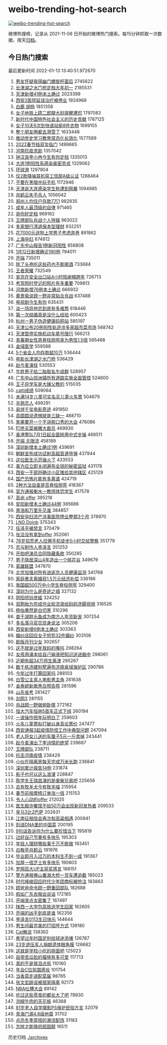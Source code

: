 # weibo-trending-hot-search

[![weibo-trending-hot-search](https://github.com/ameizi/weibo-trending-hot-search/actions/workflows/ci.yml/badge.svg)](https://github.com/ameizi/weibo-trending-hot-search/actions/workflows/ci.yml)

微博热搜榜，记录从 2021-11-08 日开始的微博热门搜索。每15分钟抓取一次数据，按天[归档](./archives)。

## 今日热门搜索

<!-- BEGIN --> 
最后更新时间 2022-01-13 13:40:51.972670 
1. [男友怀疑我得幽门螺旋杆菌后](https://s.weibo.com/weibo?q=%23%E7%94%B7%E5%8F%8B%E6%80%80%E7%96%91%E6%88%91%E5%BE%97%E5%B9%BD%E9%97%A8%E8%9E%BA%E6%97%8B%E6%9D%86%E8%8F%8C%E5%90%8E%23&Refer=top) 2745622
1. [长津湖之水门桥定档大年初一](https://s.weibo.com/weibo?q=%23%E9%95%BF%E6%B4%A5%E6%B9%96%E4%B9%8B%E6%B0%B4%E9%97%A8%E6%A1%A5%E5%AE%9A%E6%A1%A3%E5%A4%A7%E5%B9%B4%E5%88%9D%E4%B8%80%23&Refer=top) 2185531
1. [天津新增41例本土确诊](https://s.weibo.com/weibo?q=%23%E5%A4%A9%E6%B4%A5%E6%96%B0%E5%A2%9E41%E4%BE%8B%E6%9C%AC%E5%9C%9F%E7%A1%AE%E8%AF%8A%23&Refer=top) 2023399
1. [西安2医院延误治疗被停业](https://s.weibo.com/weibo?q=%23%E8%A5%BF%E5%AE%892%E5%8C%BB%E9%99%A2%E5%BB%B6%E8%AF%AF%E6%B2%BB%E7%96%97%E8%A2%AB%E5%81%9C%E4%B8%9A%23&Refer=top) 1924968
1. [白鹿 胡杨](https://s.weibo.com/weibo?q=%E7%99%BD%E9%B9%BF%20%E8%83%A1%E6%9D%A8&Refer=top) 1851358
1. [女子地铁上跷二郎腿大妈提醒遭怼](https://s.weibo.com/weibo?q=%23%E5%A5%B3%E5%AD%90%E5%9C%B0%E9%93%81%E4%B8%8A%E8%B7%B7%E4%BA%8C%E9%83%8E%E8%85%BF%E5%A4%A7%E5%A6%88%E6%8F%90%E9%86%92%E9%81%AD%E6%80%BC%23&Refer=top) 1797083
1. [新时代中国特色社会主义的历史贡献](https://s.weibo.com/weibo?q=%23%E6%96%B0%E6%97%B6%E4%BB%A3%E4%B8%AD%E5%9B%BD%E7%89%B9%E8%89%B2%E7%A4%BE%E4%BC%9A%E4%B8%BB%E4%B9%89%E7%9A%84%E5%8E%86%E5%8F%B2%E8%B4%A1%E7%8C%AE%23&Refer=top) 1787125
1. [女子10天6次到快递站偷8件衣物](https://s.weibo.com/weibo?q=%23%E5%A5%B3%E5%AD%9010%E5%A4%A96%E6%AC%A1%E5%88%B0%E5%BF%AB%E9%80%92%E7%AB%99%E5%81%B78%E4%BB%B6%E8%A1%A3%E7%89%A9%23&Refer=top) 1699155
1. [整个朋友圈都去滑雪了](https://s.weibo.com/weibo?q=%23%E6%95%B4%E4%B8%AA%E6%9C%8B%E5%8F%8B%E5%9C%88%E9%83%BD%E5%8E%BB%E6%BB%91%E9%9B%AA%E4%BA%86%23&Refer=top) 1633448
1. [推动党史学习教育常态化长效化](https://s.weibo.com/weibo?q=%23%E6%8E%A8%E5%8A%A8%E5%85%9A%E5%8F%B2%E5%AD%A6%E4%B9%A0%E6%95%99%E8%82%B2%E5%B8%B8%E6%80%81%E5%8C%96%E9%95%BF%E6%95%88%E5%8C%96%23&Refer=top) 1577589
1. [2022春节档双玺临门](https://s.weibo.com/weibo?q=%232022%E6%98%A5%E8%8A%82%E6%A1%A3%E5%8F%8C%E7%8E%BA%E4%B8%B4%E9%97%A8%23&Refer=top) 1499665
1. [河南抗疫求助](https://s.weibo.com/weibo?q=%23%E6%B2%B3%E5%8D%97%E6%8A%97%E7%96%AB%E6%B1%82%E5%8A%A9%23&Refer=top) 1357042
1. [钟汉良李小冉今生有你定档](https://s.weibo.com/weibo?q=%23%E9%92%9F%E6%B1%89%E8%89%AF%E6%9D%8E%E5%B0%8F%E5%86%89%E4%BB%8A%E7%94%9F%E6%9C%89%E4%BD%A0%E5%AE%9A%E6%A1%A3%23&Refer=top) 1335013
1. [大连1例阳性系感染奥密克戎](https://s.weibo.com/weibo?q=%23%E5%A4%A7%E8%BF%9E1%E4%BE%8B%E9%98%B3%E6%80%A7%E7%B3%BB%E6%84%9F%E6%9F%93%E5%A5%A5%E5%AF%86%E5%85%8B%E6%88%8E%23&Refer=top) 1329062
1. [环球港](https://s.weibo.com/weibo?q=%E7%8E%AF%E7%90%83%E6%B8%AF&Refer=top) 1297904
1. [仅2款降噪耳机获工信部A级认证](https://s.weibo.com/weibo?q=%23%E4%BB%852%E6%AC%BE%E9%99%8D%E5%99%AA%E8%80%B3%E6%9C%BA%E8%8E%B7%E5%B7%A5%E4%BF%A1%E9%83%A8A%E7%BA%A7%E8%AE%A4%E8%AF%81%23&Refer=top) 1288464
1. [不要在黑暗中玩手机](https://s.weibo.com/weibo?q=%23%E4%B8%8D%E8%A6%81%E5%9C%A8%E9%BB%91%E6%9A%97%E4%B8%AD%E7%8E%A9%E6%89%8B%E6%9C%BA%23&Refer=top) 1172946
1. [天津返大连感染学生称遭到网暴](https://s.weibo.com/weibo?q=%23%E5%A4%A9%E6%B4%A5%E8%BF%94%E5%A4%A7%E8%BF%9E%E6%84%9F%E6%9F%93%E5%AD%A6%E7%94%9F%E7%A7%B0%E9%81%AD%E5%88%B0%E7%BD%91%E6%9A%B4%23&Refer=top) 1094985
1. [肖鹤云失手杀人](https://s.weibo.com/weibo?q=%23%E8%82%96%E9%B9%A4%E4%BA%91%E5%A4%B1%E6%89%8B%E6%9D%80%E4%BA%BA%23&Refer=top) 1056042
1. [郑州人均住户存款7万1](https://s.weibo.com/weibo?q=%23%E9%83%91%E5%B7%9E%E4%BA%BA%E5%9D%87%E4%BD%8F%E6%88%B7%E5%AD%98%E6%AC%BE7%E4%B8%871%23&Refer=top) 982835
1. [成年人最顶级的自律](https://s.weibo.com/weibo?q=%23%E6%88%90%E5%B9%B4%E4%BA%BA%E6%9C%80%E9%A1%B6%E7%BA%A7%E7%9A%84%E8%87%AA%E5%BE%8B%23&Refer=top) 971465
1. [哥你好定档](https://s.weibo.com/weibo?q=%23%E5%93%A5%E4%BD%A0%E5%A5%BD%E5%AE%9A%E6%A1%A3%23&Refer=top) 969162
1. [王牌部队肖战个人特辑](https://s.weibo.com/weibo?q=%23%E7%8E%8B%E7%89%8C%E9%83%A8%E9%98%9F%E8%82%96%E6%88%98%E4%B8%AA%E4%BA%BA%E7%89%B9%E8%BE%91%23&Refer=top) 963022
1. [多家银行清退保本型理财](https://s.weibo.com/weibo?q=%23%E5%A4%9A%E5%AE%B6%E9%93%B6%E8%A1%8C%E6%B8%85%E9%80%80%E4%BF%9D%E6%9C%AC%E5%9E%8B%E7%90%86%E8%B4%A2%23&Refer=top) 932251
1. [花7000元送狗上学男子考虑弃养](https://s.weibo.com/weibo?q=%23%E8%8A%B17000%E5%85%83%E9%80%81%E7%8B%97%E4%B8%8A%E5%AD%A6%E7%94%B7%E5%AD%90%E8%80%83%E8%99%91%E5%BC%83%E5%85%BB%23&Refer=top) 891862
1. [上海孕妇](https://s.weibo.com/weibo?q=%E4%B8%8A%E6%B5%B7%E5%AD%95%E5%A6%87&Refer=top) 874812
1. [广东中山报告1例新冠阳性](https://s.weibo.com/weibo?q=%23%E5%B9%BF%E4%B8%9C%E4%B8%AD%E5%B1%B1%E6%8A%A5%E5%91%8A1%E4%BE%8B%E6%96%B0%E5%86%A0%E9%98%B3%E6%80%A7%23&Refer=top) 856808
1. [1月12日新增确诊190例](https://s.weibo.com/weibo?q=%231%E6%9C%8812%E6%97%A5%E6%96%B0%E5%A2%9E%E7%A1%AE%E8%AF%8A190%E4%BE%8B%23&Refer=top) 794011
1. [开端](https://s.weibo.com/weibo?q=%E5%BC%80%E7%AB%AF&Refer=top) 735011
1. [除了头孢吃这些药也不能喝酒](https://s.weibo.com/weibo?q=%23%E9%99%A4%E4%BA%86%E5%A4%B4%E5%AD%A2%E5%90%83%E8%BF%99%E4%BA%9B%E8%8D%AF%E4%B9%9F%E4%B8%8D%E8%83%BD%E5%96%9D%E9%85%92%23&Refer=top) 733684
1. [王者荣耀](https://s.weibo.com/weibo?q=%23%E7%8E%8B%E8%80%85%E8%8D%A3%E8%80%80%23&Refer=top) 732549
1. [吴京在安全出口站4小时陪谢楠跨年](https://s.weibo.com/weibo?q=%23%E5%90%B4%E4%BA%AC%E5%9C%A8%E5%AE%89%E5%85%A8%E5%87%BA%E5%8F%A3%E7%AB%994%E5%B0%8F%E6%97%B6%E9%99%AA%E8%B0%A2%E6%A5%A0%E8%B7%A8%E5%B9%B4%23&Refer=top) 726713
1. [考驾照时登记的照片有多重要](https://s.weibo.com/weibo?q=%23%E8%80%83%E9%A9%BE%E7%85%A7%E6%97%B6%E7%99%BB%E8%AE%B0%E7%9A%84%E7%85%A7%E7%89%87%E6%9C%89%E5%A4%9A%E9%87%8D%E8%A6%81%23&Refer=top) 709813
1. [河南新增76例本土确诊](https://s.weibo.com/weibo?q=%23%E6%B2%B3%E5%8D%97%E6%96%B0%E5%A2%9E76%E4%BE%8B%E6%9C%AC%E5%9C%9F%E7%A1%AE%E8%AF%8A%23&Refer=top) 666932
1. [黄景瑜说顾一野非常贴合肖战](https://s.weibo.com/weibo?q=%23%E9%BB%84%E6%99%AF%E7%91%9C%E8%AF%B4%E9%A1%BE%E4%B8%80%E9%87%8E%E9%9D%9E%E5%B8%B8%E8%B4%B4%E5%90%88%E8%82%96%E6%88%98%23&Refer=top) 637488
1. [电视剧今生有你](https://s.weibo.com/weibo?q=%E7%94%B5%E8%A7%86%E5%89%A7%E4%BB%8A%E7%94%9F%E6%9C%89%E4%BD%A0&Refer=top) 635431
1. [谈一场异地恋到底有多难熬](https://s.weibo.com/weibo?q=%E8%B0%88%E4%B8%80%E5%9C%BA%E5%BC%82%E5%9C%B0%E6%81%8B%E5%88%B0%E5%BA%95%E6%9C%89%E5%A4%9A%E9%9A%BE%E7%86%AC&Refer=top) 618446
1. [第一次结婚真是没什么经验](https://s.weibo.com/weibo?q=%23%E7%AC%AC%E4%B8%80%E6%AC%A1%E7%BB%93%E5%A9%9A%E7%9C%9F%E6%98%AF%E6%B2%A1%E4%BB%80%E4%B9%88%E7%BB%8F%E9%AA%8C%23&Refer=top) 600423
1. [杭州一男子伪造健康码网站](https://s.weibo.com/weibo?q=%23%E6%9D%AD%E5%B7%9E%E4%B8%80%E7%94%B7%E5%AD%90%E4%BC%AA%E9%80%A0%E5%81%A5%E5%BA%B7%E7%A0%81%E7%BD%91%E7%AB%99%23&Refer=top) 585197
1. [天津公布20例阳性轨迹涉多家超市菜市场](https://s.weibo.com/weibo?q=%23%E5%A4%A9%E6%B4%A5%E5%85%AC%E5%B8%8320%E4%BE%8B%E9%98%B3%E6%80%A7%E8%BD%A8%E8%BF%B9%E6%B6%89%E5%A4%9A%E5%AE%B6%E8%B6%85%E5%B8%82%E8%8F%9C%E5%B8%82%E5%9C%BA%23&Refer=top) 568742
1. [天津暂停实施机动车尾号限行](https://s.weibo.com/weibo?q=%23%E5%A4%A9%E6%B4%A5%E6%9A%82%E5%81%9C%E5%AE%9E%E6%96%BD%E6%9C%BA%E5%8A%A8%E8%BD%A6%E5%B0%BE%E5%8F%B7%E9%99%90%E8%A1%8C%23&Refer=top) 566213
1. [青春期女性患脊柱侧弯率为男性1.5倍](https://s.weibo.com/weibo?q=%23%E9%9D%92%E6%98%A5%E6%9C%9F%E5%A5%B3%E6%80%A7%E6%82%A3%E8%84%8A%E6%9F%B1%E4%BE%A7%E5%BC%AF%E7%8E%87%E4%B8%BA%E7%94%B7%E6%80%A71.5%E5%80%8D%23&Refer=top) 565468
1. [金域医学](https://s.weibo.com/weibo?q=%E9%87%91%E5%9F%9F%E5%8C%BB%E5%AD%A6&Refer=top) 559588
1. [5个省会人均存款超10万](https://s.weibo.com/weibo?q=%235%E4%B8%AA%E7%9C%81%E4%BC%9A%E4%BA%BA%E5%9D%87%E5%AD%98%E6%AC%BE%E8%B6%8510%E4%B8%87%23&Refer=top) 536444
1. [电影长津湖之水门桥](https://s.weibo.com/weibo?q=%23%E7%94%B5%E5%BD%B1%E9%95%BF%E6%B4%A5%E6%B9%96%E4%B9%8B%E6%B0%B4%E9%97%A8%E6%A1%A5%23&Refer=top) 536429
1. [赵今麦演技](https://s.weibo.com/weibo?q=%23%E8%B5%B5%E4%BB%8A%E9%BA%A6%E6%BC%94%E6%8A%80%23&Refer=top) 530553
1. [牛姓男子给二胎取名牛成群](https://s.weibo.com/weibo?q=%23%E7%89%9B%E5%A7%93%E7%94%B7%E5%AD%90%E7%BB%99%E4%BA%8C%E8%83%8E%E5%8F%96%E5%90%8D%E7%89%9B%E6%88%90%E7%BE%A4%23&Refer=top) 528957
1. [广东中山坦洲镇所有道路实施全面管控](https://s.weibo.com/weibo?q=%23%E5%B9%BF%E4%B8%9C%E4%B8%AD%E5%B1%B1%E5%9D%A6%E6%B4%B2%E9%95%87%E6%89%80%E6%9C%89%E9%81%93%E8%B7%AF%E5%AE%9E%E6%96%BD%E5%85%A8%E9%9D%A2%E7%AE%A1%E6%8E%A7%23&Refer=top) 524600
1. [王子异学车是大姨父教的](https://s.weibo.com/weibo?q=%23%E7%8E%8B%E5%AD%90%E5%BC%82%E5%AD%A6%E8%BD%A6%E6%98%AF%E5%A4%A7%E5%A7%A8%E7%88%B6%E6%95%99%E7%9A%84%23&Refer=top) 515035
1. [catti成绩](https://s.weibo.com/weibo?q=catti%E6%88%90%E7%BB%A9&Refer=top) 509064
1. [未满14岁儿童可实名买儿童火车票](https://s.weibo.com/weibo?q=%23%E6%9C%AA%E6%BB%A114%E5%B2%81%E5%84%BF%E7%AB%A5%E5%8F%AF%E5%AE%9E%E5%90%8D%E4%B9%B0%E5%84%BF%E7%AB%A5%E7%81%AB%E8%BD%A6%E7%A5%A8%23&Refer=top) 504679
1. [半熟恋人](https://s.weibo.com/weibo?q=%E5%8D%8A%E7%86%9F%E6%81%8B%E4%BA%BA&Refer=top) 499291
1. [易烊千玺电影奇迹](https://s.weibo.com/weibo?q=%23%E6%98%93%E7%83%8A%E5%8D%83%E7%8E%BA%E7%94%B5%E5%BD%B1%E5%A5%87%E8%BF%B9%23&Refer=top) 491950
1. [高圆圆说遗憾就是三缺一](https://s.weibo.com/weibo?q=%23%E9%AB%98%E5%9C%86%E5%9C%86%E8%AF%B4%E9%81%97%E6%86%BE%E5%B0%B1%E6%98%AF%E4%B8%89%E7%BC%BA%E4%B8%80%23&Refer=top) 488710
1. [笑果要开一个不讲脱口秀的大会](https://s.weibo.com/weibo?q=%23%E7%AC%91%E6%9E%9C%E8%A6%81%E5%BC%80%E4%B8%80%E4%B8%AA%E4%B8%8D%E8%AE%B2%E8%84%B1%E5%8F%A3%E7%A7%80%E7%9A%84%E5%A4%A7%E4%BC%9A%23&Refer=top) 476086
1. [叮咚买菜被曝大裁员](https://s.weibo.com/weibo?q=%23%E5%8F%AE%E5%92%9A%E4%B9%B0%E8%8F%9C%E8%A2%AB%E6%9B%9D%E5%A4%A7%E8%A3%81%E5%91%98%23&Refer=top) 469930
1. [香港警队7月1日起全面转用中式步操](https://s.weibo.com/weibo?q=%23%E9%A6%99%E6%B8%AF%E8%AD%A6%E9%98%9F7%E6%9C%881%E6%97%A5%E8%B5%B7%E5%85%A8%E9%9D%A2%E8%BD%AC%E7%94%A8%E4%B8%AD%E5%BC%8F%E6%AD%A5%E6%93%8D%23&Refer=top) 469511
1. [开端 无限流](https://s.weibo.com/weibo?q=%E5%BC%80%E7%AB%AF%20%E6%97%A0%E9%99%90%E6%B5%81&Refer=top) 458189
1. [深圳新增本土确诊1例](https://s.weibo.com/weibo?q=%23%E6%B7%B1%E5%9C%B3%E6%96%B0%E5%A2%9E%E6%9C%AC%E5%9C%9F%E7%A1%AE%E8%AF%8A1%E4%BE%8B%23&Refer=top) 439691
1. [朝鲜宣布成功试射高超音速导弹](https://s.weibo.com/weibo?q=%23%E6%9C%9D%E9%B2%9C%E5%AE%A3%E5%B8%83%E6%88%90%E5%8A%9F%E8%AF%95%E5%B0%84%E9%AB%98%E8%B6%85%E9%9F%B3%E9%80%9F%E5%AF%BC%E5%BC%B9%23&Refer=top) 437944
1. [这位医生示范操火了](https://s.weibo.com/weibo?q=%E8%BF%99%E4%BD%8D%E5%8C%BB%E7%94%9F%E7%A4%BA%E8%8C%83%E6%93%8D%E7%81%AB%E4%BA%86&Refer=top) 433553
1. [美方应立即关闭遍布全球的秘密监狱](https://s.weibo.com/weibo?q=%23%E7%BE%8E%E6%96%B9%E5%BA%94%E7%AB%8B%E5%8D%B3%E5%85%B3%E9%97%AD%E9%81%8D%E5%B8%83%E5%85%A8%E7%90%83%E7%9A%84%E7%A7%98%E5%AF%86%E7%9B%91%E7%8B%B1%23&Refer=top) 431178
1. [西安一干部将确诊小区推给其他辖区](https://s.weibo.com/weibo?q=%23%E8%A5%BF%E5%AE%89%E4%B8%80%E5%B9%B2%E9%83%A8%E5%B0%86%E7%A1%AE%E8%AF%8A%E5%B0%8F%E5%8C%BA%E6%8E%A8%E7%BB%99%E5%85%B6%E4%BB%96%E8%BE%96%E5%8C%BA%23&Refer=top) 425129
1. [国产恐怖片能有多离谱](https://s.weibo.com/weibo?q=%23%E5%9B%BD%E4%BA%A7%E6%81%90%E6%80%96%E7%89%87%E8%83%BD%E6%9C%89%E5%A4%9A%E7%A6%BB%E8%B0%B1%23&Refer=top) 424719
1. [2种方法自查是否脊柱侧弯](https://s.weibo.com/weibo?q=%232%E7%A7%8D%E6%96%B9%E6%B3%95%E8%87%AA%E6%9F%A5%E6%98%AF%E5%90%A6%E8%84%8A%E6%9F%B1%E4%BE%A7%E5%BC%AF%23&Refer=top) 418367
1. [官方通报衡水一教师体罚学生](https://s.weibo.com/weibo?q=%23%E5%AE%98%E6%96%B9%E9%80%9A%E6%8A%A5%E8%A1%A1%E6%B0%B4%E4%B8%80%E6%95%99%E5%B8%88%E4%BD%93%E7%BD%9A%E5%AD%A6%E7%94%9F%23&Refer=top) 417578
1. [高尚 offer](https://s.weibo.com/weibo?q=%E9%AB%98%E5%B0%9A%20offer&Refer=top) 395218
1. [安阳新增本土确诊44例](https://s.weibo.com/weibo?q=%23%E5%AE%89%E9%98%B3%E6%96%B0%E5%A2%9E%E6%9C%AC%E5%9C%9F%E7%A1%AE%E8%AF%8A44%E4%BE%8B%23&Refer=top) 385686
1. [景浩和万里先见谁](https://s.weibo.com/weibo?q=%23%E6%99%AF%E6%B5%A9%E5%92%8C%E4%B8%87%E9%87%8C%E5%85%88%E8%A7%81%E8%B0%81%23&Refer=top) 384857
1. [西安孕妇流产涉事医院停业整顿3个月](https://s.weibo.com/weibo?q=%23%E8%A5%BF%E5%AE%89%E5%AD%95%E5%A6%87%E6%B5%81%E4%BA%A7%E6%B6%89%E4%BA%8B%E5%8C%BB%E9%99%A2%E5%81%9C%E4%B8%9A%E6%95%B4%E9%A1%BF3%E4%B8%AA%E6%9C%88%23&Refer=top) 378970
1. [LNG Doinb](https://s.weibo.com/weibo?q=LNG%20Doinb&Refer=top) 375343
1. [任泽平被禁言](https://s.weibo.com/weibo?q=%23%E4%BB%BB%E6%B3%BD%E5%B9%B3%E8%A2%AB%E7%A6%81%E8%A8%80%23&Refer=top) 370479
1. [张洽没有拿到offer](https://s.weibo.com/weibo?q=%23%E5%BC%A0%E6%B4%BD%E6%B2%A1%E6%9C%89%E6%8B%BF%E5%88%B0offer%23&Refer=top) 352061
1. [78岁拾荒老人捡俩手机徒步5小时交给警察](https://s.weibo.com/weibo?q=%2378%E5%B2%81%E6%8B%BE%E8%8D%92%E8%80%81%E4%BA%BA%E6%8D%A1%E4%BF%A9%E6%89%8B%E6%9C%BA%E5%BE%92%E6%AD%A55%E5%B0%8F%E6%97%B6%E4%BA%A4%E7%BB%99%E8%AD%A6%E5%AF%9F%23&Refer=top) 351779
1. [恋与制作人李泽言](https://s.weibo.com/weibo?q=%E6%81%8B%E4%B8%8E%E5%88%B6%E4%BD%9C%E4%BA%BA%E6%9D%8E%E6%B3%BD%E8%A8%80&Refer=top) 351253
1. [开拍吧演员合同隐藏条款](https://s.weibo.com/weibo?q=%23%E5%BC%80%E6%8B%8D%E5%90%A7%E6%BC%94%E5%91%98%E5%90%88%E5%90%8C%E9%9A%90%E8%97%8F%E6%9D%A1%E6%AC%BE%23&Refer=top) 350285
1. [男子隐居深山4年造出一个桃花谷](https://s.weibo.com/weibo?q=%23%E7%94%B7%E5%AD%90%E9%9A%90%E5%B1%85%E6%B7%B1%E5%B1%B14%E5%B9%B4%E9%80%A0%E5%87%BA%E4%B8%80%E4%B8%AA%E6%A1%83%E8%8A%B1%E8%B0%B7%23&Refer=top) 349679
1. [英雄联盟](https://s.weibo.com/weibo?q=%E8%8B%B1%E9%9B%84%E8%81%94%E7%9B%9F&Refer=top) 347870
1. [北京加强对所有进返京人员健康监测](https://s.weibo.com/weibo?q=%23%E5%8C%97%E4%BA%AC%E5%8A%A0%E5%BC%BA%E5%AF%B9%E6%89%80%E6%9C%89%E8%BF%9B%E8%BF%94%E4%BA%AC%E4%BA%BA%E5%91%98%E5%81%A5%E5%BA%B7%E7%9B%91%E6%B5%8B%23&Refer=top) 341768
1. [家庭煮夫离婚获1.5万元经济补偿](https://s.weibo.com/weibo?q=%23%E5%AE%B6%E5%BA%AD%E7%85%AE%E5%A4%AB%E7%A6%BB%E5%A9%9A%E8%8E%B71.5%E4%B8%87%E5%85%83%E7%BB%8F%E6%B5%8E%E8%A1%A5%E5%81%BF%23&Refer=top) 336186
1. [我国超500万中小学生脊柱侧弯](https://s.weibo.com/weibo?q=%23%E6%88%91%E5%9B%BD%E8%B6%85500%E4%B8%87%E4%B8%AD%E5%B0%8F%E5%AD%A6%E7%94%9F%E8%84%8A%E6%9F%B1%E4%BE%A7%E5%BC%AF%23&Refer=top) 329400
1. [深圳为什么是奇迹之城](https://s.weibo.com/weibo?q=%23%E6%B7%B1%E5%9C%B3%E4%B8%BA%E4%BB%80%E4%B9%88%E6%98%AF%E5%A5%87%E8%BF%B9%E4%B9%8B%E5%9F%8E%23&Refer=top) 327132
1. [阴阳师铃彦姬](https://s.weibo.com/weibo?q=%23%E9%98%B4%E9%98%B3%E5%B8%88%E9%93%83%E5%BD%A6%E5%A7%AC%23&Refer=top) 324252
1. [双胞胎为完成作业轮流录给妈妈洗脚视频](https://s.weibo.com/weibo?q=%23%E5%8F%8C%E8%83%9E%E8%83%8E%E4%B8%BA%E5%AE%8C%E6%88%90%E4%BD%9C%E4%B8%9A%E8%BD%AE%E6%B5%81%E5%BD%95%E7%BB%99%E5%A6%88%E5%A6%88%E6%B4%97%E8%84%9A%E8%A7%86%E9%A2%91%23&Refer=top) 316526
1. [杨怡果然是白切黑](https://s.weibo.com/weibo?q=%23%E6%9D%A8%E6%80%A1%E6%9E%9C%E7%84%B6%E6%98%AF%E7%99%BD%E5%88%87%E9%BB%91%23&Refer=top) 310296
1. [查干湖胖头鱼成为南方人年货新宠](https://s.weibo.com/weibo?q=%23%E6%9F%A5%E5%B9%B2%E6%B9%96%E8%83%96%E5%A4%B4%E9%B1%BC%E6%88%90%E4%B8%BA%E5%8D%97%E6%96%B9%E4%BA%BA%E5%B9%B4%E8%B4%A7%E6%96%B0%E5%AE%A0%23&Refer=top) 307254
1. [多名落马官员现身说法](https://s.weibo.com/weibo?q=%23%E5%A4%9A%E5%90%8D%E8%90%BD%E9%A9%AC%E5%AE%98%E5%91%98%E7%8E%B0%E8%BA%AB%E8%AF%B4%E6%B3%95%23&Refer=top) 305206
1. [西安新增6例本土确诊](https://s.weibo.com/weibo?q=%23%E8%A5%BF%E5%AE%89%E6%96%B0%E5%A2%9E6%E4%BE%8B%E6%9C%AC%E5%9C%9F%E7%A1%AE%E8%AF%8A%23&Refer=top) 303363
1. [婚纱店回应女子怒剪32件婚纱](https://s.weibo.com/weibo?q=%23%E5%A9%9A%E7%BA%B1%E5%BA%97%E5%9B%9E%E5%BA%94%E5%A5%B3%E5%AD%90%E6%80%92%E5%89%AA32%E4%BB%B6%E5%A9%9A%E7%BA%B1%23&Refer=top) 303106
1. [剧版月刊少女](https://s.weibo.com/weibo?q=%23%E5%89%A7%E7%89%88%E6%9C%88%E5%88%8A%E5%B0%91%E5%A5%B3%23&Refer=top) 302657
1. [这不就是过年我妈的嘴吗](https://s.weibo.com/weibo?q=%23%E8%BF%99%E4%B8%8D%E5%B0%B1%E6%98%AF%E8%BF%87%E5%B9%B4%E6%88%91%E5%A6%88%E7%9A%84%E5%98%B4%E5%90%97%23&Refer=top) 298264
1. [女孩用课本给自己输液把知识送进脑中](https://s.weibo.com/weibo?q=%23%E5%A5%B3%E5%AD%A9%E7%94%A8%E8%AF%BE%E6%9C%AC%E7%BB%99%E8%87%AA%E5%B7%B1%E8%BE%93%E6%B6%B2%E6%8A%8A%E7%9F%A5%E8%AF%86%E9%80%81%E8%BF%9B%E8%84%91%E4%B8%AD%23&Refer=top) 298061
1. [近期有超34万师生离津](https://s.weibo.com/weibo?q=%23%E8%BF%91%E6%9C%9F%E6%9C%89%E8%B6%8534%E4%B8%87%E5%B8%88%E7%94%9F%E7%A6%BB%E6%B4%A5%23&Refer=top) 295267
1. [数千栋违建别墅遍布济南泉域保护区](https://s.weibo.com/weibo?q=%23%E6%95%B0%E5%8D%83%E6%A0%8B%E8%BF%9D%E5%BB%BA%E5%88%AB%E5%A2%85%E9%81%8D%E5%B8%83%E6%B5%8E%E5%8D%97%E6%B3%89%E5%9F%9F%E4%BF%9D%E6%8A%A4%E5%8C%BA%23&Refer=top) 290786
1. [今年过年打算回家吗](https://s.weibo.com/weibo?q=%23%E4%BB%8A%E5%B9%B4%E8%BF%87%E5%B9%B4%E6%89%93%E7%AE%97%E5%9B%9E%E5%AE%B6%E5%90%97%23&Refer=top) 288103
1. [白雪公主真人电影男主角](https://s.weibo.com/weibo?q=%23%E7%99%BD%E9%9B%AA%E5%85%AC%E4%B8%BB%E7%9C%9F%E4%BA%BA%E7%94%B5%E5%BD%B1%E7%94%B7%E4%B8%BB%E8%A7%92%23&Refer=top) 281638
1. [金泰妍新歌黑白预告照](https://s.weibo.com/weibo?q=%E9%87%91%E6%B3%B0%E5%A6%8D%E6%96%B0%E6%AD%8C%E9%BB%91%E7%99%BD%E9%A2%84%E5%91%8A%E7%85%A7&Refer=top) 281596
1. [山东省考](https://s.weibo.com/weibo?q=%E5%B1%B1%E4%B8%9C%E7%9C%81%E8%80%83&Refer=top) 281427
1. [剑网3](https://s.weibo.com/weibo?q=%23%E5%89%91%E7%BD%913%23&Refer=top) 281155
1. [肖战顾一野做俯卧撑](https://s.weibo.com/weibo?q=%E8%82%96%E6%88%98%E9%A1%BE%E4%B8%80%E9%87%8E%E5%81%9A%E4%BF%AF%E5%8D%A7%E6%92%91&Refer=top) 272162
1. [恒大汽车恒驰5首车正式下线](https://s.weibo.com/weibo?q=%23%E6%81%92%E5%A4%A7%E6%B1%BD%E8%BD%A6%E6%81%92%E9%A9%B05%E9%A6%96%E8%BD%A6%E6%AD%A3%E5%BC%8F%E4%B8%8B%E7%BA%BF%23&Refer=top) 260194
1. [一波操作把年玩明白了](https://s.weibo.com/weibo?q=%23%E4%B8%80%E6%B3%A2%E6%93%8D%E4%BD%9C%E6%8A%8A%E5%B9%B4%E7%8E%A9%E6%98%8E%E7%99%BD%E4%BA%86%23&Refer=top) 259603
1. [火车儿童票拟打破以身高论票价](https://s.weibo.com/weibo?q=%23%E7%81%AB%E8%BD%A6%E5%84%BF%E7%AB%A5%E7%A5%A8%E6%8B%9F%E6%89%93%E7%A0%B4%E4%BB%A5%E8%BA%AB%E9%AB%98%E8%AE%BA%E7%A5%A8%E4%BB%B7%23&Refer=top) 247477
1. [西安通报3起疫情防控工作中典型问题](https://s.weibo.com/weibo?q=%23%E8%A5%BF%E5%AE%89%E9%80%9A%E6%8A%A53%E8%B5%B7%E7%96%AB%E6%83%85%E9%98%B2%E6%8E%A7%E5%B7%A5%E4%BD%9C%E4%B8%AD%E5%85%B8%E5%9E%8B%E9%97%AE%E9%A2%98%23&Refer=top) 247094
1. [老人将女儿送的车厘子5元一斤卖掉](https://s.weibo.com/weibo?q=%23%E8%80%81%E4%BA%BA%E5%B0%86%E5%A5%B3%E5%84%BF%E9%80%81%E7%9A%84%E8%BD%A6%E5%8E%98%E5%AD%905%E5%85%83%E4%B8%80%E6%96%A4%E5%8D%96%E6%8E%89%23&Refer=top) 243441
1. [赵今麦演出了李诗情的绝望](https://s.weibo.com/weibo?q=%23%E8%B5%B5%E4%BB%8A%E9%BA%A6%E6%BC%94%E5%87%BA%E4%BA%86%E6%9D%8E%E8%AF%97%E6%83%85%E7%9A%84%E7%BB%9D%E6%9C%9B%23&Refer=top) 239687
1. [王牌部队](https://s.weibo.com/weibo?q=%E7%8E%8B%E7%89%8C%E9%83%A8%E9%98%9F&Refer=top) 238711
1. [抗击河南疫情](https://s.weibo.com/weibo?q=%E6%8A%97%E5%87%BB%E6%B2%B3%E5%8D%97%E7%96%AB%E6%83%85&Refer=top) 238429
1. [小伙在隔离房每天完成万米长跑](https://s.weibo.com/weibo?q=%23%E5%B0%8F%E4%BC%99%E5%9C%A8%E9%9A%94%E7%A6%BB%E6%88%BF%E6%AF%8F%E5%A4%A9%E5%AE%8C%E6%88%90%E4%B8%87%E7%B1%B3%E9%95%BF%E8%B7%91%23&Refer=top) 236841
1. [深圳累计报告14例](https://s.weibo.com/weibo?q=%E6%B7%B1%E5%9C%B3%E7%B4%AF%E8%AE%A1%E6%8A%A5%E5%91%8A14%E4%BE%8B&Refer=top) 231874
1. [影子也可以这么浪漫](https://s.weibo.com/weibo?q=%23%E5%BD%B1%E5%AD%90%E4%B9%9F%E5%8F%AF%E4%BB%A5%E8%BF%99%E4%B9%88%E6%B5%AA%E6%BC%AB%23&Refer=top) 228847
1. [陈学冬王瑞昌演的是废柴兄弟吧](https://s.weibo.com/weibo?q=%23%E9%99%88%E5%AD%A6%E5%86%AC%E7%8E%8B%E7%91%9E%E6%98%8C%E6%BC%94%E7%9A%84%E6%98%AF%E5%BA%9F%E6%9F%B4%E5%85%84%E5%BC%9F%E5%90%A7%23&Refer=top) 225656
1. [古有牧羊犬今有牧羊喵](https://s.weibo.com/weibo?q=%23%E5%8F%A4%E6%9C%89%E7%89%A7%E7%BE%8A%E7%8A%AC%E4%BB%8A%E6%9C%89%E7%89%A7%E7%BE%8A%E5%96%B5%23&Refer=top) 215954
1. [春节前按摩椅订单涨一倍](https://s.weibo.com/weibo?q=%23%E6%98%A5%E8%8A%82%E5%89%8D%E6%8C%89%E6%91%A9%E6%A4%85%E8%AE%A2%E5%8D%95%E6%B6%A8%E4%B8%80%E5%80%8D%23&Refer=top) 215153
1. [令人心动的offer](https://s.weibo.com/weibo?q=%E4%BB%A4%E4%BA%BA%E5%BF%83%E5%8A%A8%E7%9A%84offer&Refer=top) 212025
1. [医生敲诈餐馆不给50万会出现新冠发热者](https://s.weibo.com/weibo?q=%23%E5%8C%BB%E7%94%9F%E6%95%B2%E8%AF%88%E9%A4%90%E9%A6%86%E4%B8%8D%E7%BB%9950%E4%B8%87%E4%BC%9A%E5%87%BA%E7%8E%B0%E6%96%B0%E5%86%A0%E5%8F%91%E7%83%AD%E8%80%85%23&Refer=top) 209533
1. [皇马3比2巴萨](https://s.weibo.com/weibo?q=%E7%9A%87%E9%A9%AC3%E6%AF%942%E5%B7%B4%E8%90%A8&Refer=top) 202631
1. [江南征相信会再次和高粱相遇](https://s.weibo.com/weibo?q=%23%E6%B1%9F%E5%8D%97%E5%BE%81%E7%9B%B8%E4%BF%A1%E4%BC%9A%E5%86%8D%E6%AC%A1%E5%92%8C%E9%AB%98%E7%B2%B1%E7%9B%B8%E9%81%87%23&Refer=top) 200941
1. [刻进DNA里的中国菜](https://s.weibo.com/weibo?q=%23%E5%88%BB%E8%BF%9BDNA%E9%87%8C%E7%9A%84%E4%B8%AD%E5%9B%BD%E8%8F%9C%23&Refer=top) 200195
1. [9句话告诉你为什么要珍惜当下](https://s.weibo.com/weibo?q=%239%E5%8F%A5%E8%AF%9D%E5%91%8A%E8%AF%89%E4%BD%A0%E4%B8%BA%E4%BB%80%E4%B9%88%E8%A6%81%E7%8F%8D%E6%83%9C%E5%BD%93%E4%B8%8B%23&Refer=top) 195819
1. [过好自己节奏有多快乐](https://s.weibo.com/weibo?q=%23%E8%BF%87%E5%A5%BD%E8%87%AA%E5%B7%B1%E8%8A%82%E5%A5%8F%E6%9C%89%E5%A4%9A%E5%BF%AB%E4%B9%90%23&Refer=top) 195303
1. [年轻人理财哪些事千万不能做](https://s.weibo.com/weibo?q=%23%E5%B9%B4%E8%BD%BB%E4%BA%BA%E7%90%86%E8%B4%A2%E5%93%AA%E4%BA%9B%E4%BA%8B%E5%8D%83%E4%B8%87%E4%B8%8D%E8%83%BD%E5%81%9A%23&Refer=top) 193451
1. [白敬亭肖鹤云](https://s.weibo.com/weibo?q=%E7%99%BD%E6%95%AC%E4%BA%AD%E8%82%96%E9%B9%A4%E4%BA%91&Refer=top) 191976
1. [毕业即月入过万的本科生不到一成](https://s.weibo.com/weibo?q=%23%E6%AF%95%E4%B8%9A%E5%8D%B3%E6%9C%88%E5%85%A5%E8%BF%87%E4%B8%87%E7%9A%84%E6%9C%AC%E7%A7%91%E7%94%9F%E4%B8%8D%E5%88%B0%E4%B8%80%E6%88%90%23&Refer=top) 191367
1. [加厚一倍芝士有多快乐](https://s.weibo.com/weibo?q=%E5%8A%A0%E5%8E%9A%E4%B8%80%E5%80%8D%E8%8A%9D%E5%A3%AB%E6%9C%89%E5%A4%9A%E5%BF%AB%E4%B9%90&Refer=top) 190603
1. [罗翔百大UP主获奖感言](https://s.weibo.com/weibo?q=%23%E7%BD%97%E7%BF%94%E7%99%BE%E5%A4%A7UP%E4%B8%BB%E8%8E%B7%E5%A5%96%E6%84%9F%E8%A8%80%23&Refer=top) 188151
1. [警方通报佛山番海大桥一货车遭追截](https://s.weibo.com/weibo?q=%23%E8%AD%A6%E6%96%B9%E9%80%9A%E6%8A%A5%E4%BD%9B%E5%B1%B1%E7%95%AA%E6%B5%B7%E5%A4%A7%E6%A1%A5%E4%B8%80%E8%B4%A7%E8%BD%A6%E9%81%AD%E8%BF%BD%E6%88%AA%23&Refer=top) 185023
1. [时代峰峻回应时代少年团商标被抢注](https://s.weibo.com/weibo?q=%23%E6%97%B6%E4%BB%A3%E5%B3%B0%E5%B3%BB%E5%9B%9E%E5%BA%94%E6%97%B6%E4%BB%A3%E5%B0%91%E5%B9%B4%E5%9B%A2%E5%95%86%E6%A0%87%E8%A2%AB%E6%8A%A2%E6%B3%A8%23&Refer=top) 183863
1. [顾爸爸命令顾一野重回部队](https://s.weibo.com/weibo?q=%23%E9%A1%BE%E7%88%B8%E7%88%B8%E5%91%BD%E4%BB%A4%E9%A1%BE%E4%B8%80%E9%87%8E%E9%87%8D%E5%9B%9E%E9%83%A8%E9%98%9F%23&Refer=top) 182688
1. [假如广东衣服会说话](https://s.weibo.com/weibo?q=%E5%81%87%E5%A6%82%E5%B9%BF%E4%B8%9C%E8%A1%A3%E6%9C%8D%E4%BC%9A%E8%AF%B4%E8%AF%9D&Refer=top) 172185
1. [开端哭点太密集了](https://s.weibo.com/weibo?q=%23%E5%BC%80%E7%AB%AF%E5%93%AD%E7%82%B9%E5%A4%AA%E5%AF%86%E9%9B%86%E4%BA%86%23&Refer=top) 167497
1. [陕西一大学包高铁送学生回家](https://s.weibo.com/weibo?q=%23%E9%99%95%E8%A5%BF%E4%B8%80%E5%A4%A7%E5%AD%A6%E5%8C%85%E9%AB%98%E9%93%81%E9%80%81%E5%AD%A6%E7%94%9F%E5%9B%9E%E5%AE%B6%23&Refer=top) 162605
1. [开端的凶手到底是谁](https://s.weibo.com/weibo?q=%23%E5%BC%80%E7%AB%AF%E7%9A%84%E5%87%B6%E6%89%8B%E5%88%B0%E5%BA%95%E6%98%AF%E8%B0%81%23&Refer=top) 162356
1. [李泽言0113生日快乐](https://s.weibo.com/weibo?q=%E6%9D%8E%E6%B3%BD%E8%A8%800113%E7%94%9F%E6%97%A5%E5%BF%AB%E4%B9%90&Refer=top) 144644
1. [男生间最完美的打招呼方式](https://s.weibo.com/weibo?q=%23%E7%94%B7%E7%94%9F%E9%97%B4%E6%9C%80%E5%AE%8C%E7%BE%8E%E7%9A%84%E6%89%93%E6%8B%9B%E5%91%BC%E6%96%B9%E5%BC%8F%23&Refer=top) 139180
1. [Cat解说](https://s.weibo.com/weibo?q=%23Cat%E8%A7%A3%E8%AF%B4%23&Refer=top) 138362
1. [希望过年时国足别给球迷添堵](https://s.weibo.com/weibo?q=%23%E5%B8%8C%E6%9C%9B%E8%BF%87%E5%B9%B4%E6%97%B6%E5%9B%BD%E8%B6%B3%E5%88%AB%E7%BB%99%E7%90%83%E8%BF%B7%E6%B7%BB%E5%A0%B5%23&Refer=top) 126787
1. [23岁退伍军人捐献遗体眼角膜](https://s.weibo.com/weibo?q=%2323%E5%B2%81%E9%80%80%E4%BC%8D%E5%86%9B%E4%BA%BA%E6%8D%90%E7%8C%AE%E9%81%97%E4%BD%93%E7%9C%BC%E8%A7%92%E8%86%9C%23&Refer=top) 126682
1. [这就是学校小吃的排面吧](https://s.weibo.com/weibo?q=%23%E8%BF%99%E5%B0%B1%E6%98%AF%E5%AD%A6%E6%A0%A1%E5%B0%8F%E5%90%83%E7%9A%84%E6%8E%92%E9%9D%A2%E5%90%A7%23&Refer=top) 125023
1. [自带苦瓜脸的猫咪有多可爱](https://s.weibo.com/weibo?q=%23%E8%87%AA%E5%B8%A6%E8%8B%A6%E7%93%9C%E8%84%B8%E7%9A%84%E7%8C%AB%E5%92%AA%E6%9C%89%E5%A4%9A%E5%8F%AF%E7%88%B1%23&Refer=top) 117713
1. [真的不是我泪点低](https://s.weibo.com/weibo?q=%23%E7%9C%9F%E7%9A%84%E4%B8%8D%E6%98%AF%E6%88%91%E6%B3%AA%E7%82%B9%E4%BD%8E%23&Refer=top) 110160
1. [年会C位氛围感妆](https://s.weibo.com/weibo?q=%23%E5%B9%B4%E4%BC%9AC%E4%BD%8D%E6%B0%9B%E5%9B%B4%E6%84%9F%E5%A6%86%23&Refer=top) 101754
1. [当香菜走进配菜届](https://s.weibo.com/weibo?q=%23%E5%BD%93%E9%A6%99%E8%8F%9C%E8%B5%B0%E8%BF%9B%E9%85%8D%E8%8F%9C%E5%B1%8A%23&Refer=top) 98765
1. [张文宏辟谣被居家隔离](https://s.weibo.com/weibo?q=%23%E5%BC%A0%E6%96%87%E5%AE%8F%E8%BE%9F%E8%B0%A3%E8%A2%AB%E5%B1%85%E5%AE%B6%E9%9A%94%E7%A6%BB%23&Refer=top) 92173
1. [NBA吐槽大会](https://s.weibo.com/weibo?q=%23NBA%E5%90%90%E6%A7%BD%E5%A4%A7%E4%BC%9A%23&Refer=top) 89142
1. [吃过这些零食的都长大了吧](https://s.weibo.com/weibo?q=%23%E5%90%83%E8%BF%87%E8%BF%99%E4%BA%9B%E9%9B%B6%E9%A3%9F%E7%9A%84%E9%83%BD%E9%95%BF%E5%A4%A7%E4%BA%86%E5%90%A7%23&Refer=top) 78930
1. [泡椒牛肉的天花板](https://s.weibo.com/weibo?q=%23%E6%B3%A1%E6%A4%92%E7%89%9B%E8%82%89%E7%9A%84%E5%A4%A9%E8%8A%B1%E6%9D%BF%23&Refer=top) 46368
1. [81岁老人自学摄影PS保护民俗方言](https://s.weibo.com/weibo?q=%2381%E5%B2%81%E8%80%81%E4%BA%BA%E8%87%AA%E5%AD%A6%E6%91%84%E5%BD%B1PS%E4%BF%9D%E6%8A%A4%E6%B0%91%E4%BF%97%E6%96%B9%E8%A8%80%23&Refer=top) 32079
1. [青海门源4.8级地震](https://s.weibo.com/weibo?q=%23%E9%9D%92%E6%B5%B7%E9%97%A8%E6%BA%904.8%E7%BA%A7%E5%9C%B0%E9%9C%87%23&Refer=top) 31702
1. [点亮冬季穿搭的潮流配饰](https://s.weibo.com/weibo?q=%23%E7%82%B9%E4%BA%AE%E5%86%AC%E5%AD%A3%E7%A9%BF%E6%90%AD%E7%9A%84%E6%BD%AE%E6%B5%81%E9%85%8D%E9%A5%B0%23&Refer=top) 31183
1. [怎样才能降低胆固醇](https://s.weibo.com/weibo?q=%23%E6%80%8E%E6%A0%B7%E6%89%8D%E8%83%BD%E9%99%8D%E4%BD%8E%E8%83%86%E5%9B%BA%E9%86%87%23&Refer=top) 16511
<!-- END -->

历史归档 [./archives](./archives)


